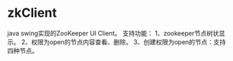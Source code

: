 # zkClient
java swing实现的ZooKeeper UI Client。
支持功能：
  1、zookeeper节点树状显示。
  2、权限为open的节点内容查看、删除。
  3、创建权限为open的节点：支持四种节点。
